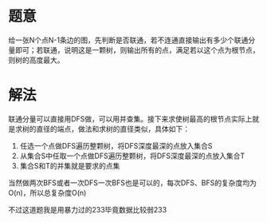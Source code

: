 # 题意
给一张N个点N-1条边的图，先判断是否联通，若不连通直接输出有多少个联通分量即可；若联通，说明这是一颗树，则输出所有的点，满足若以这个点为根节点，则树的高度最大。

# 解法
联通分量可以直接用DFS做，可以用并查集。接下来求使树最高的根节点实际上就是求树的直径的端点，做法和求树的直径类似，具体如下：
1. 任选一个点做DFS遍历整颗树，将DFS深度最深的点放入集合S
2. 从集合S中任取一个点做DFS遍历整颗树，将DFS深度最深的点放入集合T
3. 集合S和T的并集就是要求的点集

当然做两次BFS或者一次DFS一次BFS也是可以的，每次DFS、BFS的复杂度均为O(n)，所以总复杂度O(n)

不过这道题我是用暴力过的233毕竟数据比较弱233